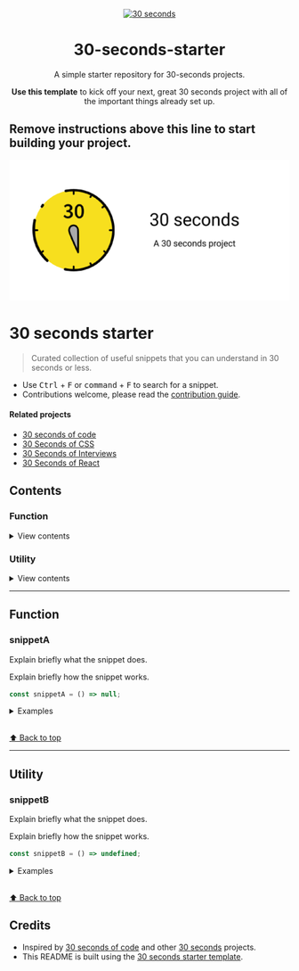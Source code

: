 <p align="center">
  <a href="https://github.com/30-seconds">
    <img alt="30 seconds" src="https://avatars3.githubusercontent.com/u/43479428?s=200&v=4" width="60" />
  </a>
</p>
<h1 align="center">
  30-seconds-starter
</h1>

<p align="center">
A simple starter repository for 30-seconds projects. 
</p>
<p align="center">
<strong>Use this template</strong> to kick off your next, great 30 seconds project with all of the important things already set up.
</p>

Remove instructions above this line to start building your project.
----

![Logo](/assets/logo.png)

# 30 seconds starter

> Curated collection of useful snippets that you can understand in 30 seconds or less.

* Use <kbd>Ctrl</kbd> + <kbd>F</kbd> or <kbd>command</kbd> + <kbd>F</kbd> to search for a snippet.
* Contributions welcome, please read the [contribution guide](CONTRIBUTING.md).

#### Related projects

* [30 seconds of code](https://30secondsofcode.org/)
* [30 Seconds of CSS](https://30-seconds.github.io/30-seconds-of-css/)
* [30 Seconds of Interviews](https://30secondsofinterviews.org/)
* [30 Seconds of React](https://github.com/30-seconds/30-seconds-of-react)

## Contents
###  Function

<details>
<summary>View contents</summary>

* [`snippetA`](#snippeta)

</details>

###  Utility

<details>
<summary>View contents</summary>

* [`snippetB`](#snippetb)

</details>


---

##  Function


### snippetA

Explain briefly what the snippet does.

Explain briefly how the snippet works.

```js
const snippetA = () => null;
```

<details>
<summary>Examples</summary>

```js
undefined
```
</details>

<br>[⬆ Back to top](#contents)

---

##  Utility


### snippetB

Explain briefly what the snippet does.

Explain briefly how the snippet works.

```js
const snippetB = () => undefined;
```

<details>
<summary>Examples</summary>

```js
undefined
```
</details>

<br>[⬆ Back to top](#contents)

## Credits

* Inspired by [30 seconds of code](https://github.com/30-seconds/30-seconds-of-code) and other [30 seconds](https://github.com/30-seconds) projects.
* This README is built using the [30 seconds starter template](https://github.com/30-seconds/30-seconds-starter).
